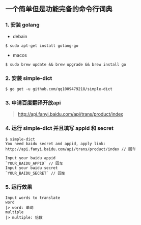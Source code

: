 ## 一个简单但是功能完备的命令行词典

### 1. 安装 golang

+ debain
```
$ sudo apt-get install golang-go
```

+ macos
```
$ sudo brew update && brew upgrade && brew install go
```

### 2. 安装 simple-dict

```
$ go get -u github.com/qq1009479218/simple-dict
```

### 3. 申请百度翻译开放api

> http://api.fanyi.baidu.com/api/trans/product/index

### 4. 运行 simple-dict 并且填写 appid 和 secret

```
$ simple-dict
You need baidu secret and appid, apply link: http://api.fanyi.baidu.com/api/trans/product/index // 回车

Input your baidu appid
`YOUR_BAIDU_APPID` // 回车
Input your baidu secret
`YOUR_BAIDU_SECRET` // 回车
```

### 5. 运行效果
```
Input words to translate
word
|> word: 单词
multiple
|> multiple: 倍数
```